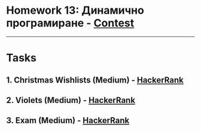 # Homework 13: Динамично програмиране - [Contest](<https://www.hackerrank.com/contests/sda-hw-13-2022-1/challenges>)

---

# Tasks

## 1. Christmas Wishlists (Medium) - [HackerRank](<https://www.hackerrank.com/contests/sda-hw-13-2022-1/challenges/christmas-wishlists>)

## 2. Violets (Medium) - [HackerRank](<https://www.hackerrank.com/contests/sda-hw-13-2022-1/challenges/violets>)

## 3. Exam (Medium) - [HackerRank](<https://www.hackerrank.com/contests/sda-hw-13-2022-1/challenges/exam-7>)